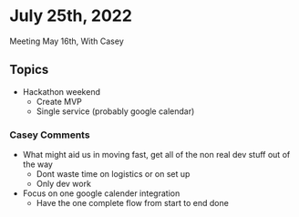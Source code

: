 # July 25th, 2022

Meeting May 16th, With Casey


## Topics
* Hackathon weekend
	- Create MVP
	- Single service (probably google calendar)

### Casey Comments
* What might aid us in moving fast, get all of the non real dev stuff out of the way
	- Dont waste time on logistics or on set up
	- Only dev work
* Focus on one google calender integration
	- Have the one complete flow from start to end done
	

